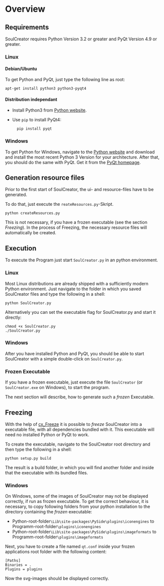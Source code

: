 # Overview


## Requirements

SoulCreator requires Python Version 3.2 or greater and PyQt Version 4.9 or greater.


### Linux


#### Debian/Ubuntu

To get Python and PyQt, just type the following line as root:

	apt-get install python3 python3-pyqt4


#### Distribution independant

* Install Python3 from [Python website](http://python.org/download/).

* Use `pip` to install PyQt4:

		pip install pyqt


### Windows

To get Python for Windows, navigate to the [Python website](http://python.org/download/) and download and install the most recent Python 3 Version for your architecture. After that, you should do the same with PyQt. Get it from the [PyQt homepage](http://www.riverbankcomputing.com/software/pyqt/download).


## Generation resource files

Prior to the first start of SoulCreator, the ui- and resource-files have to be generated.

To do that, just execute the `reateResources.py`-Skript.

	python createResources.py

This is not necessary, if you have a frozen executable (see the section *Freezing*). In the process of Freezing, the necessary resource files will automatically be created.


## Execution

To execute the Program just start `SoulCreator.py` in an python environment.


### Linux

Most Linux distributions are already shipped with a sufficiently modern Python environment. Just navigate to the folder in which you saved SoulCreator files and type the following in a shell:

	python SoulCreator.py

Alternatively you can set the executable flag for SoulCreator.py and start it directly:

	chmod +x SoulCreator.py
	./SoulCreator.py


### Windows

After you have installed Python and PyQt, you should be able to start SoulCreator with a simple double-click on `SoulCreator.py`.


### Frozen Executable

If you have a frozen executable, just execute the file `SoulCreator` (or `SoulCreator.exe` on Windows), to start the program.

The next section will describe, how to generate such a *frozen* Executable.


## Freezing

With the help of [cx_Freeze](http://cx-freeze.sourceforge.net/) it is possible to *freeze* SoulCreator into a executable file, with all dependencies bundled with it. This executable will need no installed Python or PyQt to work.

To create the executable, navigate to the SoulCreator root directory and then type the following in a shell:

	python setup.py build

The result is a build folder, in which you will find another folder and inside that the executable with its bundled files.


### Windows

On Windows, some of the images of SoulCreator may not be displayed correctly, if run as frozen executable. To get the correct behaviour, it is necessary, to copy following folders from your python installation to the directory containing the *frozen* executable:

* Python-root-folder`\Lib\site-packages\PySide\plugins\iconengines` to Programm-root-folder`\plugins\iconengines`
* Python-root-folder`\Lib\site-packages\PySide\plugins\imageformats` to Programm-root-folder`\plugins\imageformats`

Next, you have to create a file named `qt.conf` inside your frozen applications root folder with the following content:

	[Paths]
	Binaries = .
	Plugins = plugins

Now the svg-images should be displayed correctly.
